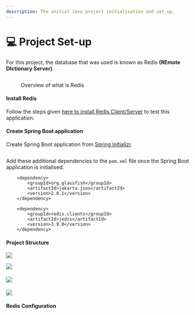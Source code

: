 ```yaml
---
description: The initial Java project initialisation and set-up.
---
```


# 💻 Project Set-up

For this project, the database that was used is known as Redis **(REmote DIctionary Server)**.&#x20;

<figure><img src=".gitbook/assets/image.png" alt=""><figcaption><p>Overview of what is Redis</p></figcaption></figure>

#### **Install Redis**

Follow the steps given [here to install Redis Client/Server](https://www.techgeeknext.com/spring-boot/install-redis-on-windows) to test this application.

#### **Create Spring Boot application**

Create Spring Boot application from [Spring Initializr](https://start.spring.io/).

<figure><img src=".gitbook/assets/Screenshot 2022-10-06 at 8.52.52 AM.png" alt=""><figcaption></figcaption></figure>

Add these additional dependencies to the `pom.xml` file once the Spring Boot application is initialised.

```
	<dependency>
		<groupId>org.glassfish</groupId>
		<artifactId>jakarta.json</artifactId>
		<version>2.0.1</version>
	</dependency>
```

```
	<dependency>
		<groupId>redis.clients</groupId>
		<artifactId>jedis</artifactId>
		<version>3.9.0</version>
	</dependency>
```

#### Project Structure

![](<.gitbook/assets/Screenshot 2022-10-09 at 10.29.44 AM (1).png>)

![](<.gitbook/assets/Screenshot 2022-10-09 at 10.29.54 AM (1).png>)

#### ![](<.gitbook/assets/Screenshot 2022-10-09 at 10.30.06 AM (1).png>)

#### ![](<.gitbook/assets/Screenshot 2022-10-09 at 10.30.14 AM.png>)

#### Redis Configuration

<figure><img src=".gitbook/assets/Screenshot 2022-10-06 at 2.45.46 PM.png" alt=""><figcaption></figcaption></figure>
